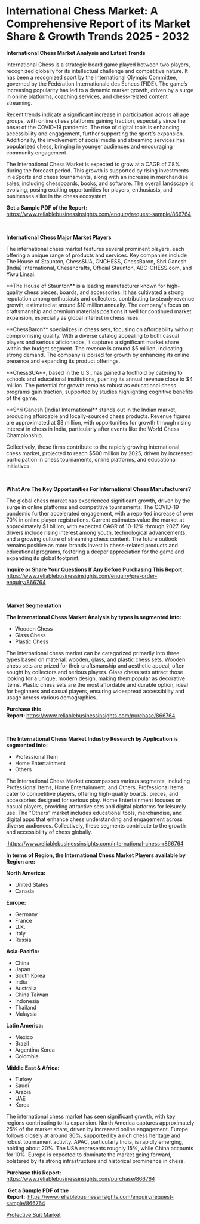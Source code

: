 <p><h1>International Chess Market: A Comprehensive Report of its Market Share & Growth Trends 2025 - 2032</h1></p><p><strong>International Chess Market Analysis and Latest Trends</strong></p>
<p><p>International Chess is a strategic board game played between two players, recognized globally for its intellectual challenge and competitive nature. It has been a recognized sport by the International Olympic Committee, governed by the Fédération Internationale des Échecs (FIDE). The game’s increasing popularity has led to a dynamic market growth, driven by a surge in online platforms, coaching services, and chess-related content streaming.</p><p>Recent trends indicate a significant increase in participation across all age groups, with online chess platforms gaining traction, especially since the onset of the COVID-19 pandemic. The rise of digital tools is enhancing accessibility and engagement, further supporting the sport's expansion. Additionally, the involvement of social media and streaming services has popularized chess, bringing in younger audiences and encouraging community engagement.</p><p>The International Chess Market is expected to grow at a CAGR of 7.8% during the forecast period. This growth is supported by rising investments in eSports and chess tournaments, along with an increase in merchandise sales, including chessboards, books, and software. The overall landscape is evolving, posing exciting opportunities for players, enthusiasts, and businesses alike in the chess ecosystem.</p></p>
<p><strong>Get a Sample PDF of the Report:&nbsp;</strong> <a href="https://www.reliablebusinessinsights.com/enquiry/request-sample/866764?utm_campaign=3077&utm_medium=2&utm_source=Github&utm_content=ia&utm_term=04042025&utm_id=international-chess">https://www.reliablebusinessinsights.com/enquiry/request-sample/866764</a></p>
<p>&nbsp;</p>
<p><strong>International Chess Major Market Players</strong></p>
<p><p>The international chess market features several prominent players, each offering a unique range of products and services. Key companies include The House of Staunton, ChessSUA, CNCHESS, ChessBaron, Shri Ganesh (India) International, Chessncrafts, Official Staunton, ABC-CHESS.com, and Yiwu Linsai.</p><p>**The House of Staunton** is a leading manufacturer known for high-quality chess pieces, boards, and accessories. It has cultivated a strong reputation among enthusiasts and collectors, contributing to steady revenue growth, estimated at around $10 million annually. The company's focus on craftsmanship and premium materials positions it well for continued market expansion, especially as global interest in chess rises.</p><p>**ChessBaron** specializes in chess sets, focusing on affordability without compromising quality. With a diverse catalog appealing to both casual players and serious aficionados, it captures a significant market share within the budget segment. The revenue is around $5 million, indicating strong demand. The company is poised for growth by enhancing its online presence and expanding its product offerings.</p><p>**ChessSUA**, based in the U.S., has gained a foothold by catering to schools and educational institutions, pushing its annual revenue close to $4 million. The potential for growth remains robust as educational chess programs gain traction, supported by studies highlighting cognitive benefits of the game.</p><p>**Shri Ganesh (India) International** stands out in the Indian market, producing affordable and locally-sourced chess products. Revenue figures are approximated at $3 million, with opportunities for growth through rising interest in chess in India, particularly after events like the World Chess Championship.</p><p>Collectively, these firms contribute to the rapidly growing international chess market, projected to reach $500 million by 2025, driven by increased participation in chess tournaments, online platforms, and educational initiatives.</p></p>
<p>&nbsp;</p>
<p><strong>What Are The Key Opportunities For International Chess Manufacturers?</strong></p>
<p><p>The global chess market has experienced significant growth, driven by the surge in online platforms and competitive tournaments. The COVID-19 pandemic further accelerated engagement, with a reported increase of over 70% in online player registrations. Current estimates value the market at approximately $1 billion, with expected CAGR of 10-12% through 2027. Key drivers include rising interest among youth, technological advancements, and a growing culture of streaming chess content. The future outlook remains positive as more brands invest in chess-related products and educational programs, fostering a deeper appreciation for the game and expanding its global footprint.</p></p>
<p><strong>Inquire or Share Your Questions If Any Before Purchasing This Report:</strong> <a href="https://www.reliablebusinessinsights.com/enquiry/pre-order-enquiry/866764?utm_campaign=3077&utm_medium=2&utm_source=Github&utm_content=ia&utm_term=04042025&utm_id=international-chess">https://www.reliablebusinessinsights.com/enquiry/pre-order-enquiry/866764</a></p>
<p>&nbsp;</p>
<p><strong>Market Segmentation</strong></p>
<p><strong>The International Chess Market Analysis by types is segmented into:</strong></p>
<p><ul><li>Wooden Chess</li><li>Glass Chess</li><li>Plastic Chess</li></ul></p>
<p><p>The international chess market can be categorized primarily into three types based on material: wooden, glass, and plastic chess sets. Wooden chess sets are prized for their craftsmanship and aesthetic appeal, often sought by collectors and serious players. Glass chess sets attract those looking for a unique, modern design, making them popular as decorative items. Plastic chess sets are the most affordable and durable option, ideal for beginners and casual players, ensuring widespread accessibility and usage across various demographics.</p></p>
<p><strong>Purchase this Report:&nbsp;</strong><a href="https://www.reliablebusinessinsights.com/purchase/866764?utm_campaign=3077&utm_medium=2&utm_source=Github&utm_content=ia&utm_term=04042025&utm_id=international-chess">https://www.reliablebusinessinsights.com/purchase/866764</a></p>
<p>&nbsp;</p>
<p><strong>The International Chess Market Industry Research by Application is segmented into:</strong></p>
<p><ul><li>Professional Item</li><li>Home Entertainment</li><li>Others</li></ul></p>
<p><p>The International Chess Market encompasses various segments, including Professional Items, Home Entertainment, and Others. Professional Items cater to competitive players, offering high-quality boards, pieces, and accessories designed for serious play. Home Entertainment focuses on casual players, providing attractive sets and digital platforms for leisurely use. The "Others" market includes educational tools, merchandise, and digital apps that enhance chess understanding and engagement across diverse audiences. Collectively, these segments contribute to the growth and accessibility of chess globally.</p></p>
<p><a href="https://www.reliablebusinessinsights.com/international-chess-r866764?utm_campaign=3077&utm_medium=2&utm_source=Github&utm_content=ia&utm_term=04042025&utm_id=international-chess">&nbsp;https://www.reliablebusinessinsights.com/international-chess-r866764</a></p>
<p><strong>In terms of Region, the International Chess Market Players available by Region are:</strong></p>
<p>
    <p> <strong> North America: </strong>
        <ul>
            <li>United States</li>
            <li>Canada</li>
        </ul>
        </p> 
    <p> <strong> Europe: </strong>
        <ul>
            <li>Germany</li>
            <li>France</li>
            <li>U.K.</li>
            <li>Italy</li>
            <li>Russia</li>
        </ul>
        </p> 
    <p> <strong> Asia-Pacific: </strong>
        <ul>
            <li>China</li>
            <li>Japan</li>
            <li>South Korea</li>
            <li>India</li>
            <li>Australia</li>
            <li>China Taiwan</li>
            <li>Indonesia</li>
            <li>Thailand</li>
            <li>Malaysia</li>
        </ul>
        </p> 
    <p> <strong> Latin America: </strong>
        <ul>
            <li>Mexico</li>
            <li>Brazil</li>
            <li>Argentina Korea</li>
            <li>Colombia</li>
        </ul>
        </p> 
    <p> <strong> Middle East & Africa: </strong>
        <ul>
            <li>Turkey</li>
            <li>Saudi</li>
            <li>Arabia</li>
            <li>UAE</li>
            <li>Korea</li>
        </ul>
    </p>
    </p>
<p><p>The international chess market has seen significant growth, with key regions contributing to its expansion. North America captures approximately 25% of the market share, driven by increased online engagement. Europe follows closely at around 30%, supported by a rich chess heritage and robust tournament activity. APAC, particularly India, is rapidly emerging, holding about 20%. The USA represents roughly 15%, while China accounts for 10%. Europe is expected to dominate the market going forward, bolstered by its strong infrastructure and historical prominence in chess.</p></p>
<p><strong>Purchase this Report: </strong><a href="https://www.reliablebusinessinsights.com/purchase/866764?utm_campaign=3077&utm_medium=2&utm_source=Github&utm_content=ia&utm_term=04042025&utm_id=international-chess">https://www.reliablebusinessinsights.com/purchase/866764</a></p>
<p>&nbsp;<strong>Get a Sample PDF of the Report:&nbsp;&nbsp;</strong><a href="https://www.reliablebusinessinsights.com/enquiry/request-sample/866764?utm_campaign=3077&utm_medium=2&utm_source=Github&utm_content=ia&utm_term=04042025&utm_id=international-chess">https://www.reliablebusinessinsights.com/enquiry/request-sample/866764</a></p>
<p><strong></strong></p>
<p><p><a href="https://github.com/tashipmhuiri/Market-Research-Report-List-1/blob/main/protective-suit-market.md?utm_campaign=3077&utm_medium=2&utm_source=Github&utm_content=ia&utm_term=04042025&utm_id=international-chess">Protective Suit Market</a></p></p>